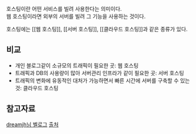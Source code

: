 호스팅이란 어떤 서비스를 빌려 사용한다는 의미이다.  
웹 호스팅이라면 외부의 서버를 빌려 그 기능을 사용하는 것이다.

호스팅에는 [[웹 호스팅]], [[서버 호스팅]], [[클라우드 호스팅]]과 같은 종류가 있다.

## 비교

- 개인 블로그같이 소규모의 트래픽이 필요한 곳: 웹 호스팅
- 트래픽과 DB의 사용량이 많아 서버관리 인프라가 같이 필요한 곳: 서버 호스팅
- 트래픽의 변화에 유동적인 대처가 가능하면서 빠른 시간에 서버를 구축할 수 있는 것: 클라우드 호스팅

## 참고자료
[dreamjh님 벨로그](https://velog.io/@dreamjh/%ED%98%B8%EC%8A%A4%ED%8C%85%EC%9D%B4%EB%9E%80)
[출처](https://velog.io/@ragi/Back-end-%ED%98%B8%EC%8A%A4%ED%8C%85%EC%9D%80-%EB%AC%B4%EC%97%87%EC%9D%B8%EA%B0%80)